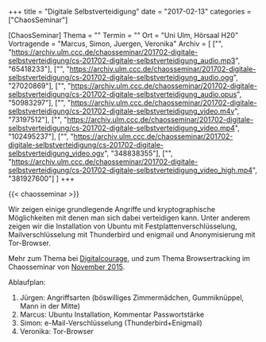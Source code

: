 +++
title = "Digitale Selbstverteidigung"
date = "2017-02-13"
categories = ["ChaosSeminar"]

[ChaosSeminar]
Thema = ""
Termin = ""
Ort = "Uni Ulm, Hörsaal H20"
Vortragende = "Marcus, Simon, Juergen, Veronika"
Archiv = [
	["", "https://archiv.ulm.ccc.de/chaosseminar/201702-digitale-selbstverteidigung/cs-201702-digitale-selbstverteidigung_audio.mp3", "65418233"],
	["", "https://archiv.ulm.ccc.de/chaosseminar/201702-digitale-selbstverteidigung/cs-201702-digitale-selbstverteidigung_audio.ogg", "27020869"],
	["", "https://archiv.ulm.ccc.de/chaosseminar/201702-digitale-selbstverteidigung/cs-201702-digitale-selbstverteidigung_audio.opus", "50983297"],
	["", "https://archiv.ulm.ccc.de/chaosseminar/201702-digitale-selbstverteidigung/cs-201702-digitale-selbstverteidigung_video.m4v", "73197512"],
	["", "https://archiv.ulm.ccc.de/chaosseminar/201702-digitale-selbstverteidigung/cs-201702-digitale-selbstverteidigung_video.mp4", "102495237"],
	["", "https://archiv.ulm.ccc.de/chaosseminar/201702-digitale-selbstverteidigung/cs-201702-digitale-selbstverteidigung_video.ogv", "348838355"],
	["", "https://archiv.ulm.ccc.de/chaosseminar/201702-digitale-selbstverteidigung/cs-201702-digitale-selbstverteidigung_video_high.mp4", "381927600"]
	]
+++

{{< chaosseminar >}}

Wir zeigen einige grundlegende Angriffe und kryptographische Möglichkeiten mit denen man sich dabei verteidigen kann.
Unter anderem zeigen wir die Installation von Ubuntu mit Festplattenverschlüsselung, Mailverschlüsselung mit Thunderbird und enigmail und Anonymisierung mit Tor-Browser.

Mehr zum Thema bei [Digitalcourage](https://digitalcourage.de/digitale-selbstverteidigung), und zum Thema Browsertracking im Chaosseminar von [November 2015](../2015_11_Lightning/).

Ablaufplan:

1. Jürgen: Angriffsarten (böswilliges Zimmermädchen, Gummiknüppel, Mann in der Mitte)
2. Marcus: Ubuntu Installation, Kommentar Passwortstärke
3. Simon: e-Mail-Verschlüsselung (Thunderbird+Enigmail)
4. Veronika: Tor-Browser
